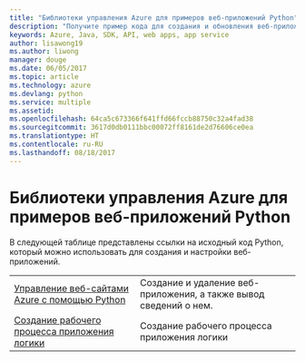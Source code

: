 ```yaml
---
title: "Библиотеки управления Azure для примеров веб-приложений Python"
description: "Получите пример кода для создания и обновления веб-приложений Azure, размещенных в службе приложений, используя библиотеки управления Azure для Python."
keywords: Azure, Java, SDK, API, web apps, app service
author: lisawong19
ms.author: liwong
manager: douge
ms.date: 06/05/2017
ms.topic: article
ms.technology: azure
ms.devlang: python
ms.service: multiple
ms.assetid: 
ms.openlocfilehash: 64ca5c673366f641ffd66fccb88750c32a4fad38
ms.sourcegitcommit: 3617d0db0111bbc00072ff8161de2d76606ce0ea
ms.translationtype: HT
ms.contentlocale: ru-RU
ms.lasthandoff: 08/18/2017
---
```

# <a name="azure-management-libraries-for-python-samples-for-web-apps"></a>Библиотеки управления Azure для примеров веб-приложений Python

В следующей таблице представлены ссылки на исходный код Python, который можно использовать для создания и настройки веб-приложений. 

|||
|---|---|
| [Управление веб-сайтами Azure с помощью Python][1] | Создание и удаление веб-приложения, а также вывод сведений о нем. |
| [Создание рабочего процесса приложения логики][2] | Создание рабочего процесса приложения логики |

[1]: https://azure.microsoft.com/resources/samples/app-service-web-python-manage
[2]: python-sdk-azure-samples-logic-app-workflow.md


